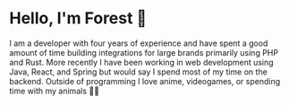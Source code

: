 # Hello, I'm Forest 👋

I am a developer with four years of experience and have spent a good amount of time building integrations for large brands primarily using PHP and Rust. More recently I have been working in web development using Java, React, and Spring but would say I spend most of my time on the backend. Outside of programming I love anime, videogames, or spending time with my animals 🏳️‍🌈

